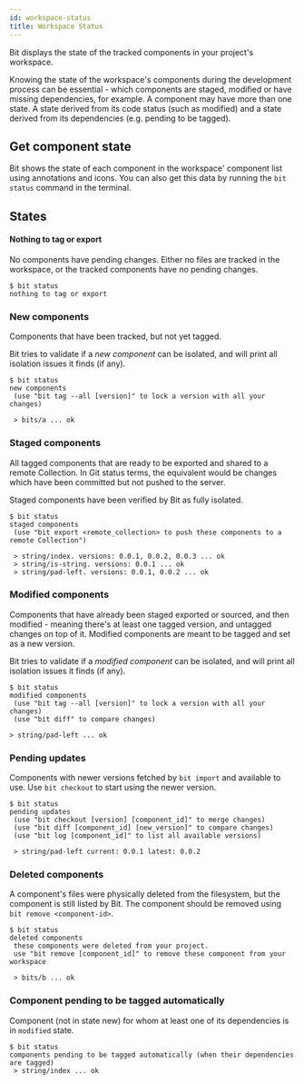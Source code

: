 ```yaml
---
id: workspace-status
title: Workspace Status
---
```


Bit displays the state of the tracked components in your project's workspace.

Knowing the state of the workspace's components during the development process can be essential - which components are staged, modified or have missing dependencies, for example. A component may have more than one state. A state derived from its code status (such as modified) and a state derived from its dependencies (e.g. pending to be tagged).

## Get component state

Bit shows the state of each component in the workspace' component list using annotations and icons. You can also get this data by running the `bit status` command in the terminal.

## States

#### Nothing to tag or export

No components have pending changes. Either no files are tracked in the workspace, or the tracked components have no pending changes.

```shell
$ bit status
nothing to tag or export
```

### New components

Components that have been tracked, but not yet tagged.

Bit tries to validate if a _new component_ can be isolated, and will print all isolation issues it finds (if any).

```shell
$ bit status
new components
 (use "bit tag --all [version]" to lock a version with all your changes)

 > bits/a ... ok
```

### Staged components

All tagged components that are ready to be exported and shared to a remote Collection.
In Git status terms, the equivalent would be changes which have been committed but not pushed to the server.

Staged components have been verified by Bit as fully isolated.

```shell
$ bit status
staged components
 (use "bit export <remote_collection> to push these components to a remote Collection")

 > string/index. versions: 0.0.1, 0.0.2, 0.0.3 ... ok
 > string/is-string. versions: 0.0.1 ... ok
 > string/pad-left. versions: 0.0.1, 0.0.2 ... ok
```

### Modified components

Components that have already been staged exported or sourced, and then modified - meaning there's at least one tagged version, and untagged changes on top of it.
Modified components are meant to be tagged and set as a new version.

Bit tries to validate if a _modified component_ can be isolated, and will print all isolation issues it finds (if any).

```shell
$ bit status
modified components
 (use "bit tag --all [version]" to lock a version with all your changes)
 (use "bit diff" to compare changes)

> string/pad-left ... ok
```

### Pending updates

Components with newer versions fetched by `bit import` and available to use. Use `bit checkout` to start using the newer version.

```shell
$ bit status
pending updates
 (use "bit checkout [version] [component_id]" to merge changes)
 (use "bit diff [component_id] [new_version]" to compare changes)
 (use "bit log [component_id]" to list all available versions)

 > string/pad-left current: 0.0.1 latest: 0.0.2
```

### Deleted components

A component's files were physically deleted from the filesystem, but the component is still listed by Bit. The component should be removed using `bit remove <component-id>`.

```shell
$ bit status
deleted components
 these components were deleted from your project.
 use "bit remove [component_id]" to remove these component from your workspace

 > bits/b ... ok
```

### Component pending to be tagged automatically

Component (not in state new) for whom at least one of its dependencies is in `modified` state.

```shell
$ bit status
components pending to be tagged automatically (when their dependencies are tagged)
 > string/index ... ok
```